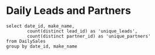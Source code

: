 # Daily Leads and Partners
```
select date_id, make_name, 
		count(distinct lead_id) as 'unique_leads', 
		count(distinct partner_id) as 'unique_partners'
from DailySales
group by date_id, make_name
```